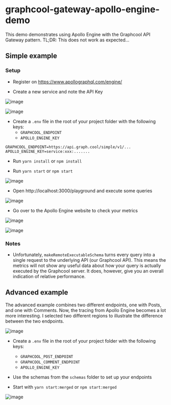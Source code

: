 # graphcool-gateway-apollo-engine-demo

This demo demonstrates using Apollo Engine with the Graphcool API Gateway pattern. TL;DR: This does not work as expected...

## Simple example

### Setup

- Register on https://www.apollographql.com/engine/

- Create a new service and note the API Key

![image](https://user-images.githubusercontent.com/852069/32007018-a6cce006-b9a8-11e7-8af4-ecad7d442053.png)

![image](https://user-images.githubusercontent.com/852069/32007103-deecc208-b9a8-11e7-8666-cf32adce5325.png)

- Create a `.env` file in the root of your project folder with the following keys:
  - `GRAPHCOOL_ENDPOINT`
  - `APOLLO_ENGINE_KEY`

```
GRAPHCOOL_ENDPOINT=https://api.graph.cool/simple/v1/...
APOLLO_ENGINE_KEY=service:xxx:.......
```

- Run `yarn install` or `npm install`

- Run `yarn start` or `npm start`

![image](https://user-images.githubusercontent.com/852069/32007217-34ff025a-b9a9-11e7-863e-2e09f83cd798.png)

- Open http://localhost:3000/playground and execute some queries

![image](https://user-images.githubusercontent.com/852069/32007245-52885c86-b9a9-11e7-99c3-976d2ee8f39a.png)

- Go over to the Apollo Engine website to check your metrics

![image](https://user-images.githubusercontent.com/852069/32006908-4ee587e4-b9a8-11e7-8ca5-28d38038674a.png)

![image](https://user-images.githubusercontent.com/852069/32006961-81139d32-b9a8-11e7-9d45-43d18029421f.png)


### Notes

- Unfortunately, `makeRemoteExecutableSchema` turns every query into a single request to the underlying API (our Graphcool API). This means the metrics will not show any useful data about how your query is actually executed by the Graphcool server. It does, however, give you an overall indication of relative performance.

## Advanced example

The advanced example combines two different endpoints, one with Posts, and one with Comments. Now, the tracing from Apollo Engine becomes a lot more interesting. I selected two different regions to illustrate the difference between the two endpoints.

![image](https://user-images.githubusercontent.com/852069/32010110-2b7566c2-b9b1-11e7-82d5-03fa6a439ab9.png)

- Create a `.env` file in the root of your project folder with the following keys:
  - `GRAPHCOOL_POST_ENDPOINT`
  - `GRAPHCOOL_COMMENT_ENDPOINT`
  - `APOLLO_ENGINE_KEY`

- Use the schemas from the `schemas` folder to set up your endpoints

- Start with `yarn start:merged` or `npm start:merged`

![image](https://user-images.githubusercontent.com/852069/32010386-f036dde2-b9b1-11e7-8439-2156f59c06ff.png)
